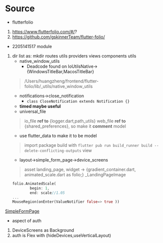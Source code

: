 # Source
* flutterfolio
1. https://www.flutterfolio.com/#/?
2. https://github.com/gskinnerTeam/flutter-folio/

* 2205141517 module
1. dir list as:
mkdir routes utils providers views components 
utils
    + native_window_utils
      - Deadcode found on IoUtilsNative->{WindowsTitleBar,MacosTitleBar}
    >/Users/huangzheng/frontend/flutter-folio/lib/_utils/native_window_utils
    + notifications->close_notification
      - `class CloseNotification extends Notification {}`
    + **timed maybe useful**
    + universal_file
    > io_file **ref to** {logger.dart,path_utils}
    > web_file **ref to** {shared_preferences}, so make it **comment**
model
    + use flutter_data to make it to be model
    > import package
    > build with `flutter pub run build_runner build --delete-conflicting-outputs`
view
    + layout->simple_form_page->device_screens
    > asset landing_page, widget -> {gradient_container.dart, animated_scale.dart as folio;}
    _LandingPageImage
    ```dart
    folio.AnimatedScale(
            begin: 1,
            end: scale//1.05
    ...
    MouseRegion(onEnter(ValueNotifier false=> true ))
    ```
[SimpleFormPage](https://www.bilibili.com/video/BV1ZT4y1B7zX?spm_id_from=333.999.list.card_archive.click)

* aspect of auth
1. DeviceScreens as Background
2. auth is Flex with (hideDevices,useVerticalLayout)

